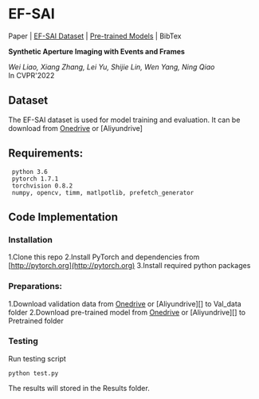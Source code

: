 # EF-SAI

Paper | [EF-SAI Dataset](https://github.com/smjsc/EF-SAI#Dataset) | [Pre-trained Models](https://1drv.ms/u/s!AhglJgt1Cr16pXzr5N4RlkvYgzDe?e=Ar21Gw) | BibTex

**Synthetic Aperture Imaging with Events and Frames**<br>

_Wei Liao, Xiang Zhang, Lei Yu, Shijie Lin, Wen Yang, Ning Qiao_<br>
In CVPR'2022

## Dataset
The EF-SAI dataset is used for model training and evaluation. It can be download from [Onedrive](https://1drv.ms/u/s!AhglJgt1Cr16pXLLwDzp7rnbGMdS?e=hI6okp) or [Aliyundrive] 
## Requirements:
     python 3.6
     pytorch 1.7.1
     torchvision 0.8.2
     numpy, opencv, timm, matlpotlib, prefetch_generator
## Code Implementation
### Installation
1.Clone this repo
2.Install PyTorch and dependencies from [http://pytorch.org](http://pytorch.org)
3.Install required python packages
### Preparations:
1.Download validation data from [Onedrive](https://1drv.ms/u/s!AhglJgt1Cr16pXpFl2DBfDe98pkh?e=AMonte) or [Aliyundrive][] to Val_data folder
2.Download pre-trained model from [Onedrive](https://1drv.ms/u/s!AhglJgt1Cr16pXzr5N4RlkvYgzDe?e=Ar21Gw) or [Aliyundrive][] to Pretrained folder
### Testing
Run testing script
```
python test.py 
```
The results will stored in the Results folder.
